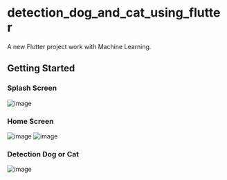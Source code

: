 # detection_dog_and_cat_using_flutter

A new Flutter project work with Machine Learning.

## Getting Started

### Splash Screen

![image](https://user-images.githubusercontent.com/64300383/138732430-bb0ee939-9386-4fe1-b77f-d757cd78d822.png)

### Home Screen

![image](https://user-images.githubusercontent.com/64300383/138732554-378121fa-a277-44f0-aef4-d96609155e32.png)
![image](https://user-images.githubusercontent.com/64300383/138732566-044b23dd-18aa-46b7-95c5-42c80e2081c4.png)


### Detection Dog or Cat

![image](https://user-images.githubusercontent.com/64300383/138732631-7a9f2eef-cd4f-4172-b236-c07a939ea705.png)


<!-- This project is a starting point for a Flutter application.

A few resources to get you started if this is your first Flutter project:

- [Lab: Write your first Flutter app](https://flutter.dev/docs/get-started/codelab)
- [Cookbook: Useful Flutter samples](https://flutter.dev/docs/cookbook)

For help getting started with Flutter, view our
[online documentation](https://flutter.dev/docs), which offers tutorials,
samples, guidance on mobile development, and a full API reference.
 -->
